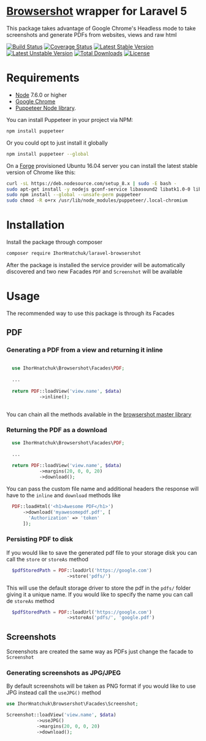 # [Browsershot](https://github.com/spatie/browsershot) wrapper for Laravel 5
This package takes advantage of Google Chrome's Headless mode to take screenshots and generate PDFs from websites, views and raw html

[![Build Status](https://travis-ci.org/IhorHnatchuk/laravel-browsershot.svg?branch=master)](https://travis-ci.org/IhorHnatchuk/laravel-browsershot)
[![Coverage Status](https://coveralls.io/repos/github/IhorHnatchuk/laravel-browsershot/badge.svg?branch=master)](https://coveralls.io/github/IhorHnatchuk/laravel-browsershot?branch=master)
[![Latest Stable Version](https://poser.pugx.org/IhorHnatchuk/laravel-browsershot/v/stable)](https://packagist.org/packages/IhorHnatchuk/laravel-browsershot)
[![Latest Unstable Version](https://poser.pugx.org/IhorHnatchuk/laravel-browsershot/v/unstable)](https://packagist.org/packages/IhorHnatchuk/laravel-browsershot)
[![Total Downloads](https://poser.pugx.org/IhorHnatchuk/laravel-browsershot/downloads)](https://packagist.org/packages/IhorHnatchuk/laravel-browsershot)
[![License](https://poser.pugx.org/IhorHnatchuk/laravel-browsershot/license)](https://packagist.org/packages/IhorHnatchuk/laravel-browsershot)


# Requirements

* [Node](https://nodejs.org/) 7.6.0 or higher
* [Google Chrome](https://www.google.com/chrome/)
* [Puppeteer Node library](https://github.com/GoogleChrome/puppeteer).

You can install Puppeteer in your project via NPM:

```bash
npm install puppeteer
```

Or you could opt to just install it globally

```bash
npm install puppeteer --global
```

On a [Forge](https://forge.laravel.com) provisioned Ubuntu 16.04 server you can install the latest stable version of Chrome like this:

```bash
curl -sL https://deb.nodesource.com/setup_8.x | sudo -E bash -
sudo apt-get install -y nodejs gconf-service libasound2 libatk1.0-0 libc6 libcairo2 libcups2 libdbus-1-3 libexpat1 libfontconfig1 libgcc1 libgconf-2-4 libgdk-pixbuf2.0-0 libglib2.0-0 libgtk-3-0 libnspr4 libpango-1.0-0 libpangocairo-1.0-0 libstdc++6 libx11-6 libx11-xcb1 libxcb1 libxcomposite1 libxcursor1 libxdamage1 libxext6 libxfixes3 libxi6 libxrandr2 libxrender1 libxss1 libxtst6 ca-certificates fonts-liberation libappindicator1 libnss3 lsb-release xdg-utils wget
sudo npm install --global --unsafe-perm puppeteer
sudo chmod -R o+rx /usr/lib/node_modules/puppeteer/.local-chromium
```

# Installation

Install the package through composer 

```bash
composer require IhorHnatchuk/laravel-browsershot
```

After the package is installed the service provider will be automatically discovered and two new Facades `PDF` and `Screenshot` will be available

# Usage

The recommended way to use this package is through its Facades 

## PDF 

### Generating a PDF from a view and returning it inline

```php
  
  use IhorHnatchuk\Browsershot\Facades\PDF;
  
  ...
  
  return PDF::loadView('view.name', $data)
            ->inline();
  
```

You can chain all the methods available in the [browsershot master library](https://github.com/spatie/browsershot)

### Returning the PDF as a download

```php
  use IhorHnatchuk\Browsershot\Facades\PDF;
  
  ...
  
  return PDF::loadView('view.name', $data)
            ->margins(20, 0, 0, 20)
            ->download();
```

You can pass the custom file name and additional headers the response will have to the `inline` and `download` methods like

```php
  PDF::loadHtml('<h1>Awesome PDF</h1>') 
      ->download('myawesomepdf.pdf', [
        'Authorization' => 'token'
      ]);
```

### Persisting PDF to disk

If you would like to save the generated pdf file to your storage disk you can call the `store` or `storeAs` method

```php
  $pdfStoredPath = PDF::loadUrl('https://google.com')
                      ->store('pdfs/')
```

This will use the default storage driver to store the pdf in the `pdfs/` folder  giving it a unique name. If you would like to specify the name you can call de `storeAs` method


```php
  $pdfStoredPath = PDF::loadUrl('https://google.com')
                      ->storeAs('pdfs/', 'google.pdf')
```

## Screenshots

Screenshots are created the same way as PDFs just change the facade to `Screenshot`

### Generating screenshots as JPG/JPEG

By default screenshots will be taken as PNG format if you would like to use JPG instead call the `useJPG()` method

```php
use IhorHnatchuk\Browsershot\Facades\Screenshot;

Screenshot::loadView('view.name', $data)
           ->useJPG()
           ->margins(20, 0, 0, 20)
           ->download();
```
